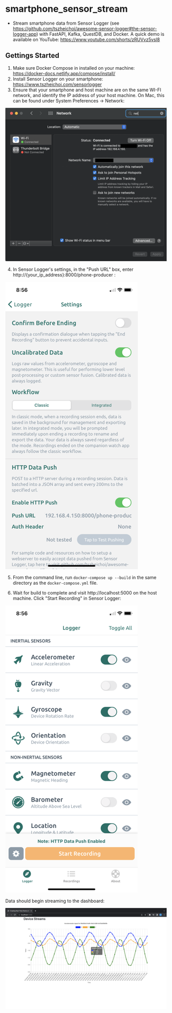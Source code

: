 # smartphone_sensor_stream
- Stream smartphone data from Sensor Logger (see https://github.com/tszheichoi/awesome-sensor-logger#the-sensor-logger-app) with FastAPI, Kafka, QuestDB, and Docker. A quick demo is available on YouTube: https://www.youtube.com/shorts/zRUVvz5vsl8

## Gettings Started
1. Make sure Docker Compose in installed on your machine: https://docker-docs.netlify.app/compose/install/
2. Install Sensor Logger on your smartphone: https://www.tszheichoi.com/sensorlogger
3. Ensure that your smartphone and host machine are on the same WI-FI network, and identify the IP address of your host machine. On Mac, this can be found under System Preferences -> Network:

![image info](./network.png)

4. In Sensor Logger's settings, in the "Push URL" box, enter http://{your_ip_address}:8000/phone-producer :

![image info](./url.png)

5. From the command line, run `docker-compose up --build` in the same directory as the `docker-compose.yml` file.

6. Wait for build to complete and visit http://localhost:5000 on the host machine. Click "Start Recording" in Sensor Logger:

![image info](./start.png)

Data should begin streaming to the dashboard:

![image info](./dashboard.png)






